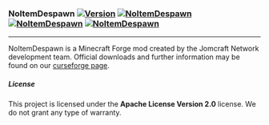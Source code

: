 ### NoItemDespawn [![Version](https://badgen.net/https/apiv3.jomcraft.net/product/noitemdespawn%3Fendpoint%3Dforge?cache=3600)](https://github.com/Jomcraft-Network/NoItemDespawn) [![NoItemDespawn](https://github.com/Jomcraft-Network/NoItemDespawn/actions/workflows/build.yml/badge.svg?branch=1.18.x)](https://github.com/Jomcraft-Network/NoItemDespawn/actions/workflows/build.yml) [![NoItemDespawn](http://cf.way2muchnoise.eu/285764.svg)](https://www.curseforge.com/minecraft/mc-mods/noitemdespawn) [![NoItemDespawn](http://cf.way2muchnoise.eu/versions/285764.svg)](https://www.curseforge.com/minecraft/mc-mods/noitemdespawn)

---

NoItemDespawn is a Minecraft Forge mod created by the Jomcraft Network development team. Official downloads and further information may be found on our [curseforge page](https://www.curseforge.com/minecraft/mc-mods/noitemdespawn).

##### License

This project is licensed under the **Apache License Version 2.0** license. We do not grant any type of warranty.
